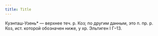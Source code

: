 ```yaml
---
title: Title
---
```


Куэнташ-Узень* — верхнее теч. р. Коз; по другим данным, это п. пр. р. Коз, ист.
которой обозначен ниже, у хр. Эльтиген I Г–13.
